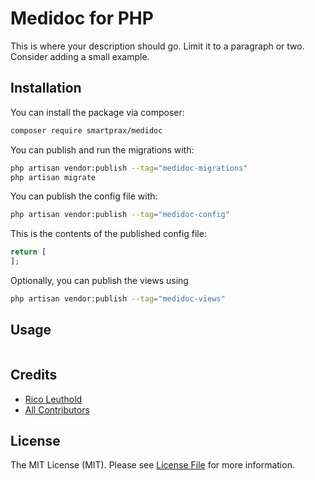 # Medidoc for PHP

This is where your description should go. Limit it to a paragraph or two. Consider adding a small example.

## Installation

You can install the package via composer:

```bash
composer require smartprax/medidoc
```

You can publish and run the migrations with:

```bash
php artisan vendor:publish --tag="medidoc-migrations"
php artisan migrate
```

You can publish the config file with:

```bash
php artisan vendor:publish --tag="medidoc-config"
```

This is the contents of the published config file:

```php
return [
];
```

Optionally, you can publish the views using

```bash
php artisan vendor:publish --tag="medidoc-views"
```

## Usage

```php

```

## Credits

- [Rico Leuthold](https://github.com/smartprax)
- [All Contributors](../../contributors)

## License

The MIT License (MIT). Please see [License File](LICENSE.md) for more information.
